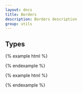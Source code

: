 ```yaml
---
layout: docs
title: Borders
description: Borders description
group: utils
---
```


## Types ##

{% example html %}
   <div class="example-border-util">
      <span class="{{ site.css_prefix }}-border--0"></span>
      <span class="{{ site.css_prefix }}-border--t-0"></span>
      <span class="{{ site.css_prefix }}-border--r-0"></span>
      <span class="{{ site.css_prefix }}-border--b-0"></span>
      <span class="{{ site.css_prefix }}-border--l-0"></span>
   </div>
{% endexample %}

{% example html %}
   <div class="example-border-util">
      <span class="{{ site.css_prefix }}-border"></span>
      <span class="{{ site.css_prefix }}-border-top"></span>
      <span class="{{ site.css_prefix }}-border-right"></span>
      <span class="{{ site.css_prefix }}-border-bottom"></span>
      <span class="{{ site.css_prefix }}-border-left"></span>
   </div>
{% endexample %}
